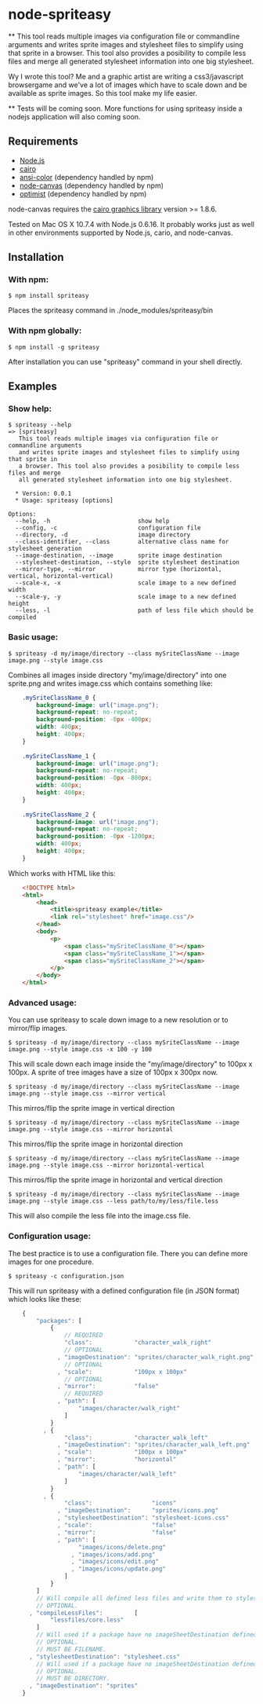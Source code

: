 node-spriteasy
==============

** This tool reads multiple images via configuration file or commandline arguments and writes sprite images and stylesheet files to simplify using that sprite in a browser. This tool also provides a posibility to compile less files and merge all generated stylesheet information into one big stylesheet.

Wy I wrote this tool? Me and a graphic artist are writing a css3/javascript browsergame and we've a lot of images which have to scale down and be available as sprite images. So this tool make my life easier.

** Tests will be coming soon. More functions for using spriteasy inside a nodejs application will also coming soon.

## Requirements

* [Node.js](http://nodejs.org/)
* [cairo](http://cairographics.org/)
* [ansi-color](https://github.com/loopj/commonjs-ansi-color) (dependency handled by npm)
* [node-canvas](http://github.com/LearnBoost/node-canvas) (dependency handled by npm)
* [optimist](http://github.com/substack/node-optimist) (dependency handled by npm)

node-canvas requires the [cairo graphics library](http://cairographics.org/download/) version >= 1.8.6.

Tested on Mac OS X 10.7.4 with Node.js 0.6.16.
It probably works just as well in other environments supported by Node.js, cario, and node-canvas.

## Installation

### With npm:

	$ npm install spriteasy

Places the spriteasy command in ./node_modules/spriteasy/bin

### With npm globally:

	$ npm install -g spriteasy

After installation you can use "spriteasy" command in your shell directly.

## Examples

### Show help:

	$ spriteasy --help
    => [spriteasy]
       This tool reads multiple images via configuration file or commandline arguments
       and writes sprite images and stylesheet files to simplify using that sprite in
       a browser. This tool also provides a posibility to compile less files and merge
       all generated stylesheet information into one big stylesheet.
    
      * Version: 0.0.1
      * Usage: spriteasy [options]
    
    Options:
      --help, -h                         show help                                              
      --config, -c                       configuration file                                     
      --directory, -d                    image directory                                        
      --class-identifier, --class        alternative class name for stylesheet generation       
      --image-destination, --image       sprite image destination                               
      --stylesheet-destination, --style  sprite stylesheet destination                          
      --mirror-type, --mirror            mirror type (horizontal, vertical, horizontal-vertical)
      --scale-x, -x                      scale image to a new defined width                     
      --scale-y, -y                      scale image to a new defined height
      --less, -l                         path of less file which should be compiled

### Basic usage:

	$ spriteasy -d my/image/directory --class mySriteClassName --image image.png --style image.css

Combines all images inside directory "my/image/directory" into one sprite.png and writes image.css which contains something like:

```css
    .mySriteClassName_0 {
    	background-image: url("image.png");
    	background-repeat: no-repeat;
    	background-position: -0px -400px;
    	width: 400px;
    	height: 400px;
    }
    
    .mySriteClassName_1 {
    	background-image: url("image.png");
    	background-repeat: no-repeat;
    	background-position: -0px -800px;
    	width: 400px;
    	height: 400px;
    }
    
    .mySriteClassName_2 {
    	background-image: url("image.png");
    	background-repeat: no-repeat;
    	background-position: -0px -1200px;
    	width: 400px;
    	height: 400px;
    }
```

Which works with HTML like this:

```html
	<!DOCTYPE html>
	<html>
		<head>
			<title>spriteasy example</title>
			<link rel="stylesheet" href="image.css"/>
		</head>
		<body>
			<p>
				<span class="mySriteClassName_0"></span>
				<span class="mySriteClassName_1"></span>
				<span class="mySriteClassName_2"></span>
			</p>
		</body>
	</html>
```

### Advanced usage:

You can use spriteasy to scale down image to a new resolution or to mirror/flip images.

    $ spriteasy -d my/image/directory --class mySriteClassName --image image.png --style image.css -x 100 -y 100

This will scale down each image inside the "my/image/directory" to 100px x 100px. A sprite of tree images have a size of 100px x 300px now.

    $ spriteasy -d my/image/directory --class mySriteClassName --image image.png --style image.css --mirror vertical
    
This mirros/flip the sprite image in vertical direction

    $ spriteasy -d my/image/directory --class mySriteClassName --image image.png --style image.css --mirror horizontal
    
This mirros/flip the sprite image in horizontal direction

    $ spriteasy -d my/image/directory --class mySriteClassName --image image.png --style image.css --mirror horizontal-vertical
    
This mirros/flip the sprite image in horizontal and vertical direction

    $ spriteasy -d my/image/directory --class mySriteClassName --image image.png --style image.css --less path/to/my/less/file.less
    
This will also compile the less file into the image.css file.

### Configuration usage:

The best practice is to use a configuration file. There you can define more images for one procedure.

    $ spriteasy -c configuration.json

This will run spriteasy with a defined configuration file (in JSON format) which looks like these:

```javascript
    {
        "packages": [
            {
                // REQUIRED
                "class":            "character_walk_right"
                // OPTIONAL
              , "imageDestination": "sprites/character_walk_right.png"
                // OPTIONAL
              , "scale":            "100px x 100px"
                // OPTIONAL
              , "mirror":           "false"
                // REQUIRED
              , "path": [
                    "images/character/walk_right"
                ]
            }
          , {
                "class":            "character_walk_left"
              , "imageDestination": "sprites/character_walk_left.png"
              , "scale":            "100px x 100px"
              , "mirror":           "horizontal"
              , "path": [
                    "images/character/walk_left"
                ]
            }
          , {
                "class":                 "icons"
              , "imageDestination":      "sprites/icons.png"
              , "stylesheetDestination": "stylesheet-icons.css"
              , "scale":                 "false"
              , "mirror":                "false"
              , "path": [
                    "images/icons/delete.png"
                  , "images/icons/add.png"
                  , "images/icons/edit.png"
                  , "images/icons/update.png"
                ]
            }
        ]
        // Will compile all defined less files and write them to stylesheetDestination.
        // OPTIONAL.
      , "compileLessFiles":         [
            "lessfiles/core.less"
        ]
        // Will used if a package have no imageSheetDestination defined.
        // OPTIONAL.
        // MUST BE FILENAME.
      , "stylesheetDestination": "stylesheet.css"
        // Will used if a package have no imageSheetDestination defined.
        // OPTIONAL.
        // MUST BE DIRECTORY.
      , "imageDestination": "sprites"
    }
```

    